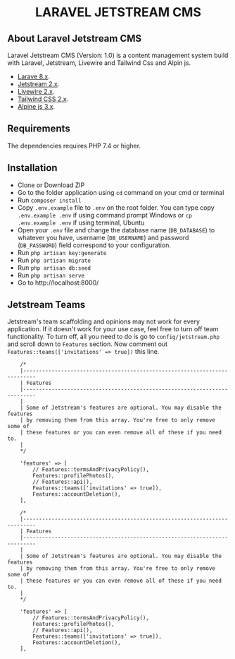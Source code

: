 <h1 align="center">LARAVEL JETSTREAM CMS</h1>

## About Laravel Jetstream CMS

Laravel Jetstream CMS (Version: 1.0) is a content management system build with Laravel, Jetstream, Livewire and Tailwind Css and Alpin js.

- [Larave 8.x](https://laravel.com/docs/8.x/installation).
- [Jetstream 2.x](https://jetstream.laravel.com/2.x/introduction.html).
- [Livewire 2.x](https://laravel-livewire.com/docs/2.x/quickstart).
- [Tailwind CSS 2.x](https://v2.tailwindcss.com/docs).
- [Alpine js 3.x](https://alpinejs.dev).

## Requirements
The dependencies requires PHP 7.4 or higher.


## Installation

- Clone or Download ZIP
- Go to the folder application using ```cd``` command on your cmd or terminal
- Run ```composer install```
- Copy ```.env.example``` file to ```.env``` on the root folder. You can type copy ```.env.example .env``` if using command prompt Windows or ```cp .env.example .env``` if using terminal, Ubuntu
- Open your ```.env``` file and change the database name (```DB_DATABASE```) to whatever you have, username (```DB_USERNAME```) and password (```DB_PASSWORD```) field correspond to your configuration.
- Run ```php artisan key:generate```
- Run ```php artisan migrate```
- Run ```php artisan db:seed```
- Run ```php artisan serve```
- Go to http://localhost:8000/

## Jetstream Teams

Jetstream's team scaffolding and opinions may not work for every application. If it doesn't work for your use case, feel free to turn off team functionality. To turn off, all you need to do is go to ```config/jetstream.php``` and scroll down to ```Features``` section. Now comment out ```Features::teams(['invitations' => true])``` this line.

```
    /*
    |--------------------------------------------------------------------------
    | Features
    |--------------------------------------------------------------------------
    |
    | Some of Jetstream's features are optional. You may disable the features
    | by removing them from this array. You're free to only remove some of
    | these features or you can even remove all of these if you need to.
    |
    */

    'features' => [
        // Features::termsAndPrivacyPolicy(),
        Features::profilePhotos(),
        // Features::api(),
        Features::teams(['invitations' => true]),
        Features::accountDeletion(),
    ],
```

```
    /*
    |--------------------------------------------------------------------------
    | Features
    |--------------------------------------------------------------------------
    |
    | Some of Jetstream's features are optional. You may disable the features
    | by removing them from this array. You're free to only remove some of
    | these features or you can even remove all of these if you need to.
    |
    */

    'features' => [
        // Features::termsAndPrivacyPolicy(),
        Features::profilePhotos(),
        // Features::api(),
        Features::teams(['invitations' => true]),
        Features::accountDeletion(),
    ],
```
